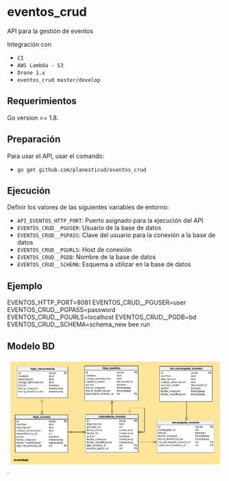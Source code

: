 # eventos_crud
API para la gestión de eventos

Integración con

 - `CI`
 - `AWS Lambda - S3`
 - `Drone 1.x`
 - `eventos_crud master/develop`

## Requerimientos
Go version >= 1.8.

## Preparación
Para usar el API, usar el comando:

 - `go get github.com/planesticud/eventos_crud`

## Ejecución
Definir los valores de las siguientes variables de entorno:

 - `API_EVENTOS_HTTP_PORT`: Puerto asignado para la ejecución del API
 - `EVENTOS_CRUD__PGUSER`: Usuario de la base de datos
 - `EVENTOS_CRUD__PGPASS`: Clave del usuario para la conexión a la base de datos  
 - `EVENTOS_CRUD__PGURLS`: Host de conexión
 - `EVENTOS_CRUD__PGDB`: Nombre de la base de datos
 - `EVENTOS_CRUD__SCHEMA`: Esquema a utilizar en la base de datos

## Ejemplo
EVENTOS_HTTP_PORT=8081 EVENTOS_CRUD__PGUSER=user EVENTOS_CRUD__PGPASS=password EVENTOS_CRUD__PGURLS=localhost EVENTOS_CRUD__PGDB=bd EVENTOS_CRUD__SCHEMA=schema_new bee run

## Modelo BD
![image](https://github.com/planesticud/eventos_crud/blob/develop/modelo_eventos_crud.png).
